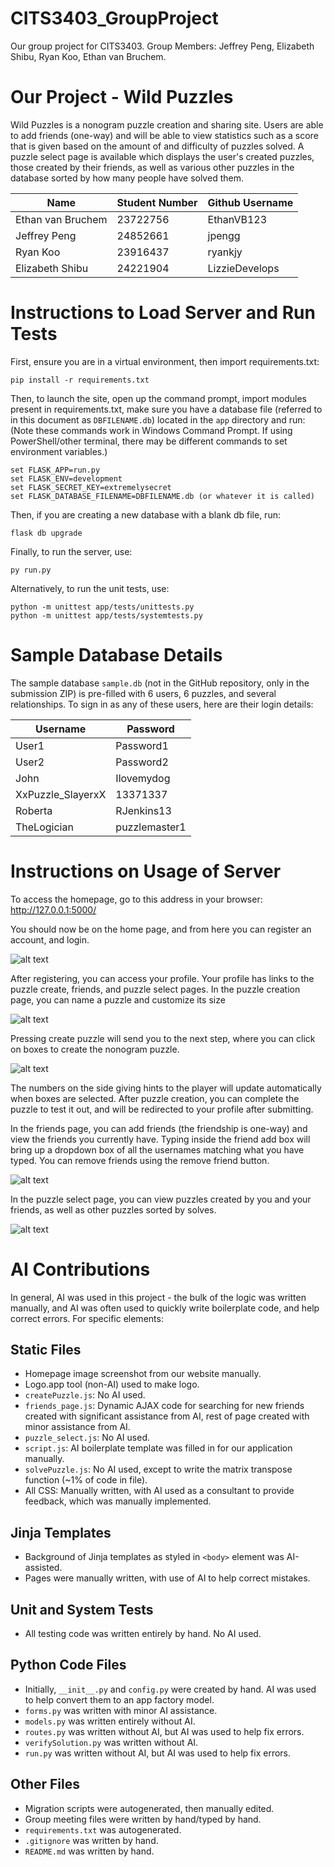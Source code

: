 # CITS3403_GroupProject
Our group project for CITS3403. Group Members: Jeffrey Peng, Elizabeth Shibu, Ryan Koo, Ethan van Bruchem.

# Our Project - Wild Puzzles
Wild Puzzles is a nonogram puzzle creation and sharing site.
Users are able to add friends (one-way) and will be able to view statistics such as a score that is given based on the amount of and difficulty of puzzles solved.
A puzzle select page is available which displays the user's created puzzles, those created by their friends, as well as various other puzzles in the database sorted by how many people have solved them.


| Name              | Student Number | Github Username |
|-------------------|----------------|-----------------|
| Ethan van Bruchem | 23722756       | EthanVB123      |
| Jeffrey Peng      | 24852661       | jpengg          |
| Ryan Koo          | 23916437       | ryankjy         |
| Elizabeth Shibu   | 24221904       | LizzieDevelops  |

# Instructions to Load Server and Run Tests
First, ensure you are in a virtual environment, then import requirements.txt:
```
pip install -r requirements.txt
```
Then, to launch the site, open up the command prompt, import modules present in requirements.txt, make sure you have a database file (referred to in this document as `DBFILENAME.db`) located in the `app` directory and run: (Note these commands work in Windows Command Prompt. If using PowerShell/other terminal, there may be different commands to set environment variables.)
```
set FLASK_APP=run.py
set FLASK_ENV=development
set FLASK_SECRET_KEY=extremelysecret
set FLASK_DATABASE_FILENAME=DBFILENAME.db (or whatever it is called)
```
Then, if you are creating a new database with a blank db file, run:
```
flask db upgrade
```
Finally, to run the server, use:
```
py run.py
```
Alternatively, to run the unit tests, use:
```
python -m unittest app/tests/unittests.py
python -m unittest app/tests/systemtests.py
```

# Sample Database Details
The sample database `sample.db` (not in the GitHub repository, only in the submission ZIP) is pre-filled with 6 users, 6 puzzles, and several relationships.
To sign in as any of these users, here are their login details:

| Username         | Password       |
|------------------|----------------|
| User1           | Password1      |
| User2           | Password2      |
| John            | Ilovemydog     |
| XxPuzzle_SlayerxX | 13371337      |
| Roberta         | RJenkins13     |
| TheLogician     | puzzlemaster1  |

# Instructions on Usage of Server
To access the homepage, go to this address in your browser: http://127.0.0.1:5000/

You should now be on the home page, and from here you can register an account, and login.

![alt text](image.png)

After registering, you can access your profile.
Your profile has links to the puzzle create, friends, and puzzle select pages.
In the puzzle creation page, you can name a puzzle and customize its size

![alt text](image-1.png)

Pressing create puzzle will send you to the next step, where you can click on boxes to create the nonogram puzzle.

![alt text](image-2.png)

The numbers on the side giving hints to the player will update automatically when boxes are selected.
After puzzle creation, you can complete the puzzle to test it out, and will be redirected to your profile after submitting.

In the friends page, you can add friends (the friendship is one-way) and view the friends you currently have.
Typing inside the friend add box will bring up a dropdown box of all the usernames matching what you have typed.
You can remove friends using the remove friend button.

![alt text](image-3.png)

In the puzzle select page, you can view puzzles created by you and your friends, as well as other puzzles sorted by solves.

![alt text](image-4.png)

# AI Contributions
In general, AI was used in this project - the bulk of the logic was written manually, and AI was often used to quickly write boilerplate code, and help correct errors.
For specific elements:
## Static Files
- Homepage image screenshot from our website manually.
- Logo.app tool (non-AI) used to make logo.
- `createPuzzle.js`: No AI used.
- `friends_page.js`: Dynamic AJAX code for searching for new friends created with significant assistance from AI, rest of page created with minor assistance from AI.
- `puzzle_select.js`: No AI used.
- `script.js`: AI boilerplate template was filled in for our application manually.
- `solvePuzzle.js`: No AI used, except to write the matrix transpose function (~1% of code in file).
- All CSS: Manually written, with AI used as a consultant to provide feedback, which was manually implemented.
## Jinja Templates
- Background of Jinja templates as styled in `<body>` element was AI-assisted.
- Pages were manually written, with use of AI to help correct mistakes.
## Unit and System Tests
- All testing code was written entirely by hand. No AI used.
## Python Code Files
- Initially, `__init__.py` and `config.py` were created by hand. AI was used to help convert them to an app factory model.
- `forms.py` was written with minor AI assistance.
- `models.py` was written entirely without AI.
- `routes.py` was written without AI, but AI was used to help fix errors.
- `verifySolution.py` was written without AI.
- `run.py` was written without AI, but AI was used to help fix errors.
## Other Files
- Migration scripts were autogenerated, then manually edited.
- Group meeting files were written by hand/typed by hand.
- `requirements.txt` was autogenerated.
- `.gitignore` was written by hand.
- `README.md` was written by hand.

